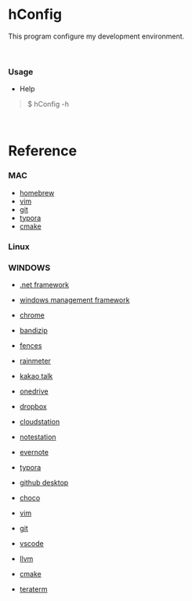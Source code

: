 # hConfig
This program configure my development environment.

&nbsp;

### Usage

- Help
> $ hConfig -h

&nbsp;

# Reference

### MAC

- [homebrew](https://brew.sh)
- [vim](https://vim.sourceforge.io/download.php)
- [git](https://git-scm.com/downloads)
- [typora](https://typora.io/)
- [cmake](https://cmake.org/download)

### Linux

### WINDOWS

- [.net framework](https://www.microsoft.com/en-us/download)
- [windows management framework](https://www.microsoft.com/en-us/download)

- [chrome](https://www.google.com/chrome/browser/desktop)
- [bandizip](https://www.bandisoft.co.kr/bandizip)
- [fences](https://store.stardock.com/myaccount/products)
- [rainmeter](https://www.rainmeter.net)
- [kakao talk](http://www.kakao.com/talk/ko)

- [onedrive](https://onedrive.live.com/about/en-us/download)
- [dropbox](https://www.dropbox.com/install)
- [cloudstation](https://www.synology.com/en-us/support/download/DS213j)
- [notestation](https://www.synology.com/en-us/support/download/DS213j)
- [evernote](https://evernote.com/download)
- [typora](https://typora.io/)

- [github desktop](https://desktop.github.com)
- [choco](https://chocolatey.org/install)
- [vim](https://vim.sourceforge.io/download.php)
- [git](https://git-scm.com/downloads)
- [vscode](https://code.visualstudio.com/)
- [llvm](https://llvm.org/builds/)
- [cmake](https://cmake.org/download)
- [teraterm](https://ttssh2.osdn.jp)

